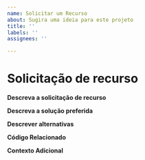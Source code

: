 ```yaml
---
name: Solicitar um Recurso
about: Sugira uma ideia para este projeto
title: ''
labels: ''
assignees: ''

---
```


# Solicitação de recurso

**Descreva a solicitação de recurso**

<!-- Uma descrição clara e concisa do que é a solicitação do recurso. Inclua se sua solicitação de recurso estiver relacionada a um problema. -->

**Descreva a solução preferida**

<!-- Uma descrição clara e concisa do que você deseja que aconteça. -->

**Descrever alternativas**

<!-- Uma descrição clara e concisa de quaisquer soluções ou recursos alternativos que você considerou. -->

**Código Relacionado**

<!-- Se você puder ilustrar o bug ou a solicitação de recurso com um exemplo, forneça-o aqui. -->

**Contexto Adicional**

<!-- Liste qualquer outra informação que seja relevante para o seu problema. Rastreamentos de pilha, problemas relacionados, sugestões sobre como adicionar, caso de uso, links Stack Overflow, links de fórum, capturas de tela, sistema operacional, se aplicável, etc.

**Se a solicitação do recurso for aprovada, você estaria disposto a enviar um PR?**
Sim / Não _(pode ser fornecida ajuda se você precisar de ajuda para enviar um PR)_
